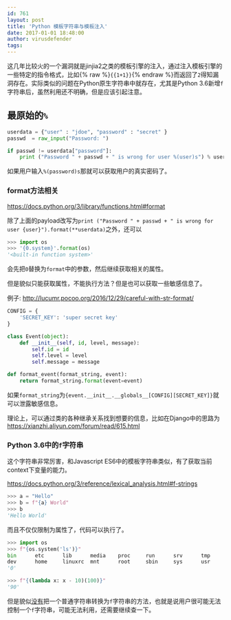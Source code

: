 ```yaml
---
id: 761
layout: post
title: 'Python 模板字符串与模板注入'
date: 2017-01-01 18:48:00
author: virusdefender
tags: 
---
```


这几年比较火的一个漏洞就是jinjia2之类的模板引擎的注入，通过注入模板引擎的一些特定的指令格式，比如{% raw %}`{{1+1}}`{% endraw %}而返回了`2`得知漏洞存在。实际类似的问题在Python原生字符串中就存在，尤其是Python 3.6新增`f`字符串后，虽然利用还不明确，但是应该引起注意。

## 最原始的`%`

```python
userdata = {"user" : "jdoe", "password" : "secret" }
passwd  = raw_input("Password: ")

if passwd != userdata["password"]:
    print ("Password " + passwd + " is wrong for user %(user)s") % userdata
```

如果用户输入`%(password)s`那就可以获取用户的真实密码了。

### format方法相关

https://docs.python.org/3/library/functions.html#format

除了上面的payload改写为`print ("Password " + passwd + " is wrong for user {user}").format(**userdata)`之外，还可以

```python
>>> import os
>>> '{0.system}'.format(os)
'<built-in function system>'
```

会先把`0`替换为`format`中的参数，然后继续获取相关的属性。

但是貌似只能获取属性，不能执行方法？但是也可以获取一些敏感信息了。

例子: http://lucumr.pocoo.org/2016/12/29/careful-with-str-format/

```python
CONFIG = {
    'SECRET_KEY': 'super secret key'
}

class Event(object):
    def __init__(self, id, level, message):
        self.id = id
        self.level = level
        self.message = message

def format_event(format_string, event):
    return format_string.format(event=event)
```

如果`format_string`为`{event.__init__.__globals__[CONFIG][SECRET_KEY]}`就可以泄露敏感信息。

理论上，可以通过类的各种继承关系找到想要的信息，比如在Django中的思路为 https://xianzhi.aliyun.com/forum/read/615.html

### Python 3.6中的`f`字符串

这个字符串非常厉害，和Javascript ES6中的模板字符串类似，有了获取当前context下变量的能力。

https://docs.python.org/3/reference/lexical_analysis.html#f-strings

```python
>>> a = "Hello"
>>> b = f"{a} World"
>>> b
'Hello World'
```

而且不仅仅限制为属性了，代码可以执行了。

```python
>>> import os
>>> f"{os.system('ls')}"
bin      etc      lib      media    proc     run      srv      tmp      var
dev      home     linuxrc  mnt      root     sbin     sys      usr
'0'

>>> f"{(lambda x: x - 10)(100)}"
'90'
```

但是貌似[没有][1]把一个普通字符串转换为`f`字符串的方法，也就是说用户很可能无法控制一个`f`字符串，可能无法利用，还需要继续查一下。


  [1]: https://www.python.org/dev/peps/pep-0498/#concatenating-strings
